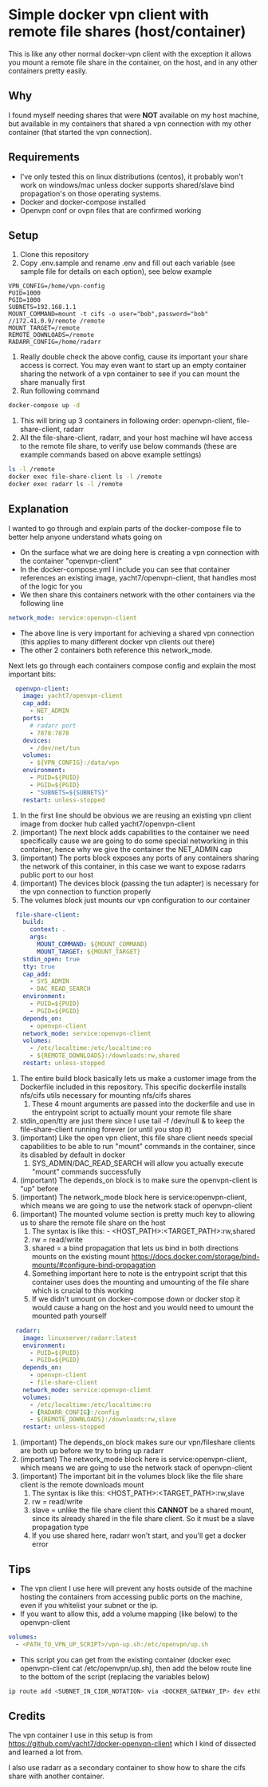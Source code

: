 # Simple docker vpn client with remote file shares (host/container)

This is like any other normal docker-vpn client with the exception it allows you mount a remote file share in the container, on the host, and in any other containers pretty easily.

## Why

I found myself needing shares that were **NOT** available on my host machine, but available in my containers that shared a vpn connection with my other container (that started the vpn connection).

## Requirements

- I've only tested this on linux distributions (centos), it probably won't work on windows/mac unless docker supports shared/slave bind propagation's on those operating systems.
- Docker and docker-compose installed
- Openvpn conf or ovpn files that are confirmed working

## Setup

1. Clone this repository
1. Copy .env.sample and rename .env and fill out each variable (see sample file for details on each option), see below example
```
VPN_CONFIG=/home/vpn-config
PUID=1000
PGID=1000
SUBNETS=192.168.1.1
MOUNT_COMMAND=mount -t cifs -o user="bob",password="bob" //172.41.0.9/remote /remote
MOUNT_TARGET=/remote
REMOTE_DOWNLOADS=/remote
RADARR_CONFIG=/home/radarr
```
1. Really double check the above config, cause its important your share access is correct. You may even want to start up an empty container sharing the network of a vpn container to see if you can mount the share manually first
1. Run following command
```bash
docker-compose up -d
```
1. This will bring up 3 containers in following order: openvpn-client, file-share-client, radarr
1. All the file-share-client, radarr, and your host machine wil have access to the remote file share, to verify use below commands (these are example commands based on above example settings)
```bash
ls -l /remote
docker exec file-share-client ls -l /remote
docker exec radarr ls -l /remote
```

## Explanation

I wanted to go through and explain parts of the docker-compose file to better help anyone understand whats going on

- On the surface what we are doing here is creating a vpn connection with the container "openvpn-client"
- In the docker-compose.yml I include you can see that container references an existing image, yacht7/openvpn-client, that handles most of the logic for you
- We then share this containers network with the other containers via the following line
```yaml
network_mode: service:openvpn-client
```
- The above line is very important for achieving a shared vpn connection (this applies to many different docker vpn clients out there)
- The other 2 containers both reference this network_mode.

Next lets go through each containers compose config and explain the most important bits:

```yaml
  openvpn-client:
    image: yacht7/openvpn-client
    cap_add:
      - NET_ADMIN
    ports:
      # radarr port
      - 7878:7878 
    devices:
      - /dev/net/tun
    volumes:
      - ${VPN_CONFIG}:/data/vpn
    environment:
      - PUID=${PUID}
      - PGID=${PGID}
      - "SUBNETS=${SUBNETS}"
    restart: unless-stopped
```

   1. In the first line should be obvious we are reusing an existing vpn client image from docker hub called yacht7/openvpn-client
   1. (important) The next block adds capabilities to the container we need specifically cause we are going to do some special networking in this container, hence why we give the container the NET_ADMIN cap
   1. (important) The ports block exposes any ports of any containers sharing the network of this container, in this case we want to expose radarrs public port to our host
   1. (important) The devices block (passing the tun adapter) is necessary for the vpn connection to function properly
   1. The volumes block just mounts our vpn configuration to our container

```yaml
  file-share-client:
    build:
      context: .
      args:
        MOUNT_COMMAND: ${MOUNT_COMMAND}
        MOUNT_TARGET: ${MOUNT_TARGET}
    stdin_open: true
    tty: true
    cap_add:
      - SYS_ADMIN
      - DAC_READ_SEARCH
    environment:
      - PUID=${PUID}
      - PGID=${PGID}
    depends_on:
      - openvpn-client
    network_mode: service:openvpn-client
    volumes:
      - /etc/localtime:/etc/localtime:ro
      - ${REMOTE_DOWNLOADS}:/downloads:rw,shared
    restart: unless-stopped
```

   1. The entire build block basically lets us make a customer image from the Dockerfile included in this repository. This specific dockerfile installs nfs/cifs utils necessary for mounting nfs/cifs shares
       1. These 4 mount arguments are passed into the dockerfile and use in the entrypoint script to actually mount your remote file share
   1. stdin_open/tty are just there since I use tail -f /dev/null & to keep the file-share-client running forever (or until you stop it)
   1. (important) Like the open vpn client, this file share client needs special capabilities to be able to run "mount" commands in the container, since its disabled by default in docker
       1. SYS_ADMIN/DAC_READ_SEARCH will allow you actually execute "mount" commands successfully
   1. (important) The depends_on block is to make sure the openvpn-client is "up" before
   1. (important) The network_mode block here is service:openvpn-client, which means we are going to use the network stack of openvpn-client
   1. (important) The mounted volume section is pretty much key to allowing us to share the remote file share on the host
       1. The syntax is like this: - <HOST_PATH>:<TARGET_PATH>:rw,shared
       1. rw = read/write
       1. shared = a bind propagation that lets us bind in both directions mounts on the existing mount https://docs.docker.com/storage/bind-mounts/#configure-bind-propagation
       1. Something important here to note is the entrypoint script that this container uses does the mounting and umounting of the file share which is crucial to this working
       1. If we didn't umount on docker-compose down or docker stop <container-name> it would cause a hang on the host and you would need to umount the mounted path yourself

```yaml
  radarr:
    image: linuxserver/radarr:latest
    environment:
      - PUID=${PUID}
      - PGID=${PGID}
    depends_on:
      - openvpn-client
      - file-share-client
    network_mode: service:openvpn-client
    volumes:
      - /etc/localtime:/etc/localtime:ro
      - {RADARR_CONFIG}:/config
      - ${REMOTE_DOWNLOADS}:/downloads:rw,slave
    restart: unless-stopped
```

   1. (important) The depends_on block makes sure our vpn/fileshare clients are both up before we try to bring up radarr
   1. (important) The network_mode block here is service:openvpn-client, which means we are going to use the network stack of openvpn-client
   1. (important) The important bit in the volumes block like the file share client is the remote downloads mount
       1. The syntax is like this: <HOST_PATH>:<TARGET_PATH>:rw,slave
       1. rw = read/write
       1. slave = unlike the file share client this **CANNOT** be a shared mount, since its already shared in the file share client. So it must be a slave propagation type
       1. If you use shared here, radarr won't start, and you'll get a docker error

## Tips

- The vpn client I use here will prevent any hosts outside of the machine hosting the containers from accessing public ports on the machine, even if you whitelist your subnet or the ip.
- If you want to allow this, add a volume mapping (like below) to the openvpn-client
```yaml
volumes:
  - <PATH_TO_VPN_UP_SCRIPT>/vpn-up.sh:/etc/openvpn/up.sh
```
- This script you can get from the existing container (docker exec openvpn-client cat /etc/openvpn/up.sh), then add the below route line to the bottom of the script (replacing the variables below)
```bash
ip route add <SUBNET_IN_CIDR_NOTATION> via <DOCKER_GATEWAY_IP> dev eth0
```

## Credits

The vpn container I use in this setup is from https://github.com/yacht7/docker-openvpn-client which I kind of dissected and learned a lot from. 

I also use radarr as a secondary container to show how to share the cifs share with another container.